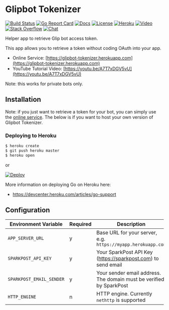 # Glipbot Tokenizer

[![Build Status][build-status-svg]][build-status-link]
[![Go Report Card][goreport-svg]][goreport-link]
[![Docs][docs-godoc-svg]][docs-godoc-link]
[![License][license-svg]][license-link]
[![Heroku][heroku-svg]][heroku-link]
[![Video][video-svg]][video-link]
[![Stack Overflow][stackoverflow-svg]][stackoverflow-url]
[![Chat][chat-svg]][chat-url]

Helper app to retrieve Glip bot access token.

This app allows you to retrieve a token without coding OAuth into your app.

* Online Service: [https://glipbot-tokenizer.herokuapp.com](https://glipbot-tokenizer.herokuapp.com)
* YouTube Tutorial Video: [https://youtu.be/A7T7xDGV5vU](https://youtu.be/A7T7xDGV5vU)

Note: this works for private bots only.

## Installation

Note: if you just want to retrieve a token for your bot, you can simply use the [online service](https://glipbot-tokenizer.herokuapp.com). The below is if you want to host your own version of Glipbot Tokenizer.

### Deploying to Heroku

```sh
$ heroku create
$ git push heroku master
$ heroku open
```

or

[![Deploy](https://www.herokucdn.com/deploy/button.svg)](https://heroku.com/deploy)

More information on deploying Go on Heroku here:

* https://devcenter.heroku.com/articles/go-support

## Configuration

| Environment Variable | Required | Description |
|----------------------|----------|-------------|
| `APP_SERVER_URL`     | y | Base URL for your server, e.g. `https://myapp.herokuapp.com` |
| `SPARKPOST_API_KEY`  | y | Your SparkPost API Key (https://sparkpost.com) to send email |
| `SPARKPOST_EMAIL_SENDER` | y | Your sender email address. The domain must be verified by SparkPost |
| `HTTP_ENGINE` | n | HTTP engine. Currently `nethttp` is supported |

 [build-status-svg]: https://api.travis-ci.org/grokify/glipbot-tokenizer.svg?branch=master
 [build-status-link]: https://travis-ci.org/grokify/glipbot-tokenizer
 [goreport-svg]: https://goreportcard.com/badge/github.com/grokify/glipbot-tokenizer
 [goreport-link]: https://goreportcard.com/report/github.com/grokify/glipbot-tokenizer
 [docs-godoc-svg]: https://img.shields.io/badge/docs-godoc-blue.svg
 [docs-godoc-link]: https://godoc.org/github.com/grokify/glipbot-tokenizer
 [license-svg]: https://img.shields.io/badge/license-MIT-blue.svg
 [license-link]: https://github.com/grokify/glipbot-tokenizer/blob/master/LICENSE.md
 [heroku-svg]: https://img.shields.io/badge/%E2%86%91_deploy-Heroku-7056bf.svg?style=flat
 [heroku-link]: https://heroku.com/deploy
 [video-svg]: https://img.shields.io/badge/YouTube-tutorial-red.svg
 [video-link]: https://youtu.be/A7T7xDGV5vU
 [chat-svg]: https://img.shields.io/badge/%F0%9F%92%AC_Chat_on-Glip-orange.svg?style=flat
 [chat-url]: https://glipped.herokuapp.com/
 [stackoverflow-svg]: https://img.shields.io/badge/stack%20overflow-ringcentral-orange.svg
 [stackoverflow-url]: https://stackoverflow.com/questions/tagged/ringcentral
